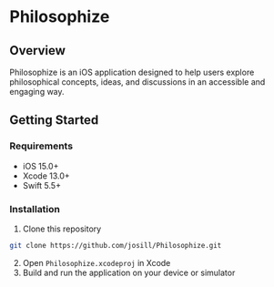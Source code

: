 # Philosophize

## Overview
Philosophize is an iOS application designed to help users explore philosophical concepts, ideas, and discussions in an accessible and engaging way.

## Getting Started

### Requirements
- iOS 15.0+
- Xcode 13.0+
- Swift 5.5+

### Installation
1. Clone this repository
```bash
git clone https://github.com/josill/Philosophize.git
```
2. Open `Philosophize.xcodeproj` in Xcode
3. Build and run the application on your device or simulator
